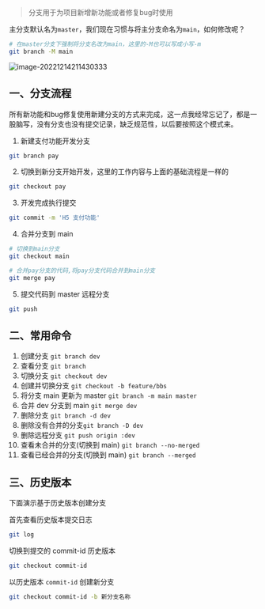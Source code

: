 > 分支用于为项目新增新功能或者修复bug时使用

主分支默认名为`master`，我们现在习惯与将主分支命名为`main`，如何修改呢？

```bash
# 在master分支下强制将分支名改为main，这里的-M也可以写成小写-m
git branch -M main
```

![image-20221214211430333](https://cdn.jsdelivr.net/gh/lijing-2008/PicGo/img/image-20221214211430333.png)

## 一、分支流程

所有新功能和bug修复使用新建分支的方式来完成，这一点我经常忘记了，都是一股脑写，没有分支也没有提交记录，缺乏规范性，以后要按照这个模式来。

1. 新建支付功能开发分支

```bash
git branch pay
```

2. 切换到新分支开始开发，这里的工作内容与上面的基础流程是一样的

```bash
git checkout pay
```

3. 开发完成执行提交

```bash
git commit -m 'H5 支付功能'
```

4. 合并分支到 main

```bash
# 切换到main分支
git checkout main

# 合并pay分支的代码,将pay分支代码合并到main分支
git merge pay
```

5. 提交代码到 master 远程分支

```bash
git push
```

## 二、常用命令

1. 创建分支 `git branch dev`
2. 查看分支 `git branch`
3. 切换分支 `git checkout dev`
4. 创建并切换分支 `git checkout -b feature/bbs`
5. 将分支 main 更新为 master `git branch -m main master`
6. 合并 dev 分支到 main `git merge dev`
7. 删除分支 `git branch -d dev`
8. 删除没有合并的分支`git branch -D dev`
9. 删除远程分支 `git push origin :dev`
10. 查看未合并的分支(切换到 main) `git branch --no-merged`
11. 查看已经合并的分支(切换到 main) `git branch --merged`



## 三、历史版本

下面演示基于历史版本创建分支

首先查看历史版本提交日志

```bash
git log
```

切换到提交的 commit-id 历史版本

```bash
git checkout commit-id
```

以历史版本 `commit-id` 创建新分支

```bash
git checkout commit-id -b 新分支名称
```



